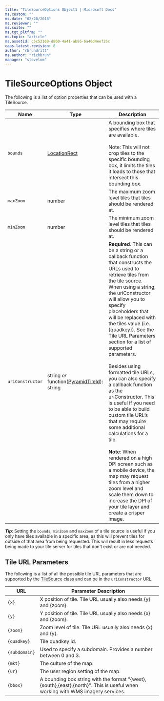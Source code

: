 ```yaml
---
title: "TileSourceOptions Object1 | Microsoft Docs"
ms.custom: ""
ms.date: "02/28/2018"
ms.reviewer: ""
ms.suite: ""
ms.tgt_pltfrm: ""
ms.topic: "article"
ms.assetid: c5c52169-d860-4a41-ab86-6a46d4eef26c
caps.latest.revision: 8
author: "rbrundritt"
ms.author: "richbrun"
manager: "stevelom"
---
```

# TileSourceOptions Object
The following is a list of option properties that can be used with a TileSource.

Name              | Type                    | Description
----------------- | ----------------------- | ---------------------------
`bounds`          | [LocationRect](../v8-web-control/locationrect-class.md) | A bounding box that specifies where tiles are available. <br/><br/>Note: This will not crop tiles to the specific bounding box, it limits the tiles it loads to those that intersect this bounding box.
`maxZoom`         | number                  | The maximum zoom level tiles that tiles should be rendered at.
`minZoom`         | number                  | The minimum zoom level tiles that tiles should be rendered at.
`uriConstructor`  | string _or_ function([PyramidTileId](../v8-web-control/pyramidtileid-class.md)): string    | **Required**. This can be a string or a callback function that constructs the URLs used to retrieve tiles from the tile source. When using a string, the uriConstructor will allow you to specify placeholders that will be replaced with the tiles value (i.e. {quadkey}). See the Tile URL Parameters section for a list of supported parameters. <br/><br/>Besides using formatted tile URLs, you can also specify a callback function as the uriConstructor. This is useful if you need to be able to build custom tile URL’s that may require some additional calculations for a tile.<br/><br/>**Note**: When rendered on a high DPI screen such as a mobile device, the map may request tiles from a higher zoom level and scale them down to increase the DPI of your tile layer and create a crisper image.

**_Tip_**: Setting the `bounds`, `minZoom` and `maxZoom` of a tile source is useful if you only have tiles available in a specific area, as this will prevent tiles for outside of that area from being requested. This will result in less requests being made to your tile server for tiles that don't exist or are not needed.

## Tile URL Parameters

The following is a list of all the possible tile URL parameters that are supported by the [TileSource](../v8-web-control/tilesource-class.md) class and can be in the `uriConstructor` URL.

URL           | Parameter Description
------------- | -------------------------
`{x}`	          | X position of tile. Tile URL usually also needs {y} and {zoom}.
`{y}`	          | Y position of tile. Tile URL usually also needs {x} and {zoom}.
`{zoom}`        | Zoom level of tile. Tile URL usually also needs {x} and {y}.
`{quadkey}`     | Tile quadkey id.
`{subdomain}`   | Used to specify a subdomain. Provides a number between 0 and 3.
`{mkt}`         | The culture of the map.
`{ur}`          | The user region setting of the map.
`{bbox}`        | A bounding box string with the format "{west},{south},{east},{north}". This is useful when working with WMS imagery services.